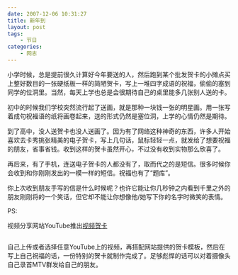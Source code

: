 ```yaml
---
date: 2007-12-06 10:31:27
title: 新年到
layout: post
tags:
    - 节日
categories:
    - 网志
---
```

小学时候，总是提前很久计算好今年要送的人，然后跑到某个批发贺卡的小摊点买上整好数目的一张硬纸板一样的简陋贺卡，写上一堆四字成语的祝福，偷偷的塞到同学的位洞里。当然，每天上学也总是会很期待自己的桌里能多几张别人送的卡。

初中的时候我们学校突然流行起了送画，就是那种一块钱一张的明星画。用一张写着成句祝福语的纸将画卷起来，送的形式仍然是塞位洞，上学的心情仍然是期待。

到了高中，没人送贺卡也没人送画了。因为有了网络这种神奇的东西，许多人开始喜欢去卡秀挑张精美的电子贺卡，写上几句话，鼠标轻轻一点，就发给了想要祝福的朋友，省事省钱。收到这样的贺卡虽然开心，不过没有收到实物那么欣喜了。

再后来，有了手机，连送电子贺卡的人都没有了，取而代之的是短信。很多时候你会收到和你刚刚发出的一模一样的短信。祝福也有了“题库”。

你上次收到朋友手写的信是什么时候呢？也许它能让你几秒钟之内看到千里之外的朋友刚刚将的一个笑话，但它却不能让你想像他/她写下你的名字时微笑的表情。

PS:

视频分享网站YouTube推出<a href="http://www.youtube.com/greeting_browser" target="_blank">视频贺卡</a>

<img src="http://www.ztpala.com/wp-content/uploads/2007/12/youtubecard.jpg" alt="" />

自己上传或者选择任意YouTube上的视频，再搭配网站提供的贺卡模板，然后在写上自己祝福的话，一份特别的贺卡就制作完成了。足够彪悍的话可以对着摄像头自己录首MTV群发给自己的朋友。